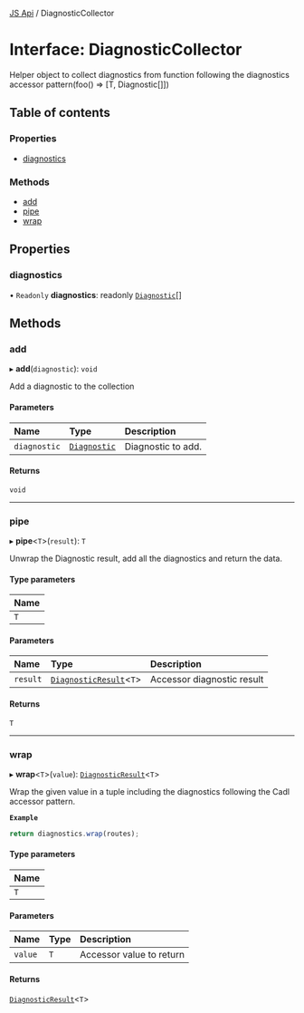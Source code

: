 [JS Api](../index.md) / DiagnosticCollector

# Interface: DiagnosticCollector

Helper object to collect diagnostics from function following the diagnostics accessor pattern(foo() => [T, Diagnostic[]])

## Table of contents

### Properties

- [diagnostics](DiagnosticCollector.md#diagnostics)

### Methods

- [add](DiagnosticCollector.md#add)
- [pipe](DiagnosticCollector.md#pipe)
- [wrap](DiagnosticCollector.md#wrap)

## Properties

### diagnostics

• `Readonly` **diagnostics**: readonly [`Diagnostic`](Diagnostic.md)[]

## Methods

### add

▸ **add**(`diagnostic`): `void`

Add a diagnostic to the collection

#### Parameters

| Name | Type | Description |
| :------ | :------ | :------ |
| `diagnostic` | [`Diagnostic`](Diagnostic.md) | Diagnostic to add. |

#### Returns

`void`

___

### pipe

▸ **pipe**<`T`\>(`result`): `T`

Unwrap the Diagnostic result, add all the diagnostics and return the data.

#### Type parameters

| Name |
| :------ |
| `T` |

#### Parameters

| Name | Type | Description |
| :------ | :------ | :------ |
| `result` | [`DiagnosticResult`](../index.md#diagnosticresult)<`T`\> | Accessor diagnostic result |

#### Returns

`T`

___

### wrap

▸ **wrap**<`T`\>(`value`): [`DiagnosticResult`](../index.md#diagnosticresult)<`T`\>

Wrap the given value in a tuple including the diagnostics following the Cadl accessor pattern.

**`Example`**

```ts
return diagnostics.wrap(routes);
```

#### Type parameters

| Name |
| :------ |
| `T` |

#### Parameters

| Name | Type | Description |
| :------ | :------ | :------ |
| `value` | `T` | Accessor value to return |

#### Returns

[`DiagnosticResult`](../index.md#diagnosticresult)<`T`\>
